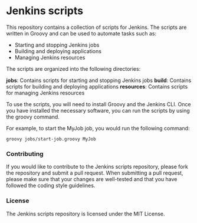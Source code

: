 # Jenkins scripts
This repository contains a collection of scripts for Jenkins. The scripts are written in Groovy and can be used to automate tasks such as:

* Starting and stopping Jenkins jobs
* Building and deploying applications
* Managing Jenkins resources

The scripts are organized into the following directories:

**jobs**: Contains scripts for starting and stopping Jenkins jobs
**build**: Contains scripts for building and deploying applications
**resources**: Contains scripts for managing Jenkins resources

To use the scripts, you will need to install Groovy and the Jenkins CLI. Once you have installed the necessary software, you can run the scripts by using the groovy command.

For example, to start the MyJob job, you would run the following command:

`groovy jobs/start-job.groovy MyJob`

### Contributing
If you would like to contribute to the Jenkins scripts repository, please fork the repository and submit a pull request. When submitting a pull request, please make sure that your changes are well-tested and that you have followed the coding style guidelines.

### License
The Jenkins scripts repository is licensed under the MIT License.
